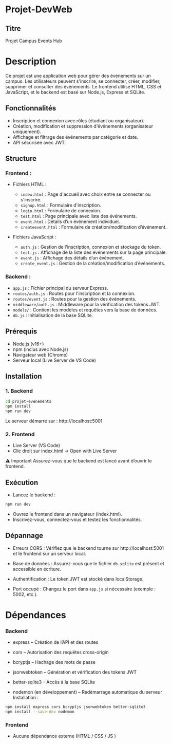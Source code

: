 # Projet-DevWeb

## Titre
Projet Campus Events Hub
# Description
Ce projet est une application web pour gérer des événements sur un campus. Les utilisateurs peuvent s'inscrire, se connecter, créer, modifier, supprimer et consulter des événements. Le frontend utilise HTML, CSS et JavaScript, et le backend est basé sur Node.js, Express et SQLite.
## Fonctionnalités
- Inscription et connexion avec rôles (étudiant ou organisateur).
- Création, modification et suppression d'événements (organisateur uniquement).
- Affichage et filtrage des événements par catégorie et date.
- API sécurisée avec JWT.
## Structure
### Frontend :
- Fichiers HTML :  
  - `index.html` : Page d'accueil avec choix entre se connecter ou s'inscrire.  
  - `signup.html` : Formulaire d'inscription.  
  - `login.html` : Formulaire de connexion.  
  - `test.html` : Page principale avec liste des événements.  
  - `event.html` : Détails d’un événement individuel.  
  - `createevent.html` : Formulaire de création/modification d’événement.

- Fichiers JavaScript :  
  - `auth.js` : Gestion de l'inscription, connexion et stockage du token.  
  - `test.js` : Affichage de la liste des événements sur la page principale.  
  - `event.js` : Affichage des détails d’un événement.  
  - `create_event.js` : Gestion de la création/modification d’événements.

### Backend :
- `app.js` : Fichier principal du serveur Express.
- `routes/auth.js` : Routes pour l'inscription et la connexion.
- `routes/event.js` : Routes pour la gestion des événements.
- `middleware/auth.js` : Middleware pour la vérification des tokens JWT.
- `models/` : Contient les modèles et requêtes vers la base de données.
- `db.js` : Initialisation de la base SQLite.
## Prérequis
- Node.js (v16+)
- npm (inclus avec Node.js)
- Navigateur web (Chrome)
- Serveur local (Live Server de VS Code)
##  Installation
### 1. Backend

```bash
cd projet-evenements
npm install
npm run dev
```
Le serveur démarre sur :
http://localhost:5001

### 2. Frontend
- Live Server (VS Code)
- Clic droit sur index.html → Open with Live Server

⚠️ Important
Assurez-vous que le backend est lancé avant d’ouvrir le frontend.

## Exécution
- Lancez le backend :
```bash
npm run dev
```
- Ouvrez le frontend dans un navigateur (index.html).
- Inscrivez-vous, connectez-vous et testez les fonctionnalités.
## Dépannage
- Erreurs CORS :
  Vérifiez que le backend tourne sur http://localhost:5001 et le frontend sur un serveur local.

- Base de données :
  Assurez-vous que le fichier `db.sqlite` est présent et accessible en écriture.

- Authentification :
  Le token JWT est stocké dans localStorage.

- Port occupé :
  Changez le port dans  `app.js` si nécessaire (exemple : 5002, etc.).
# Dépendances
### Backend
- express – Création de l’API et des routes

- cors – Autorisation des requêtes cross-origin

- bcryptjs – Hachage des mots de passe

- jsonwebtoken – Génération et vérification des tokens JWT

- better-sqlite3 – Accès à la base SQLite

- nodemon (en développement) – Redémarrage automatique du serveur
Installation :
```bash
npm install express cors bcryptjs jsonwebtoken better-sqlite3
npm install --save-dev nodemon
```
### Frontend
- Aucune dépendance externe (HTML / CSS / JS )

